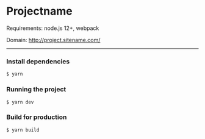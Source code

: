 # Projectname

Requirements: node.js 12+, webpack

Domain: http://project.sitename.com/

---

### Install dependencies

    $ yarn
  
### Running the project
  
    $ yarn dev

### Build for production

    $ yarn build
  
